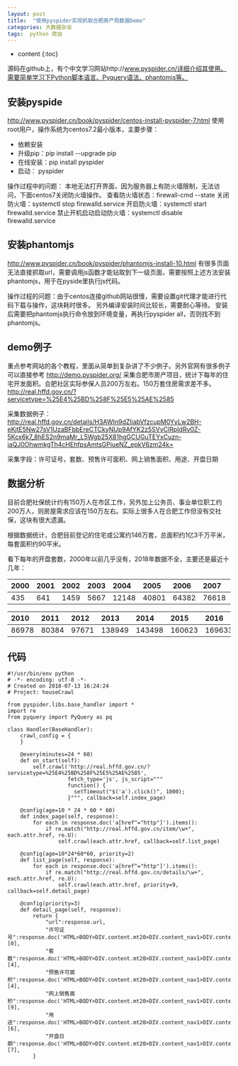```yaml
---
layout: post
title:  "使用pyspider实现抓取合肥房产局数据Demo"
categories: 大数据杂谈
tags:  python 爬虫 
---
```


* content
{:toc}



源码在github上，有个中文学习网站http://www.pyspider.cn/详细介绍其使用。需要简单学习下Python脚本语言、Pyquery语法、phantomjs等。

## 安装pyspide

http://www.pyspider.cn/book/pyspider/centos-install-pyspider-7.html
使用root用户，操作系统为centos7.2最小版本，主要步骤：

* 依赖安装
* 升级pip：pip install --upgrade pip
* 在线安装：pip install pyspider
* 启动： pyspider

操作过程中的问题：
本地无法打开界面，因为服务器上有防火墙限制，无法访问，下面centos7关闭防火墙操作。
查看防火墙状态：firewall-cmd    --state
关闭防火墙：systemctl  stop   firewalld.service
开启防火墙：systemctl  start   firewalld.service
禁止开机启动启动防火墙：systemctl   disable   firewalld.service

## 安装phantomjs

http://www.pyspider.cn/book/pyspider/phantomjs-install-10.html
有很多页面无法直接抓取url，需要调用js函数才能钻取到下一级页面，需要按照上述方法安装phantomjs，用于在pyside里执行js代码。

操作过程的问题：由于centos连接github网站很慢，需要设置git代理才能进行代码下载与操作，这块耗时很多。
另外编译安装时间比较长，需要耐心等待。
安装后需要把phantomjs执行命令放到环境变量，再执行pyspider all，否则找不到phantomjs。

## demo例子

重点参考网站的各个教程，里面从简单到复杂讲了不少例子。另外官网有很多例子可以直接参考
http://demo.pyspider.org/
采集合肥市房产项目，统计下每年的住宅开发面积。合肥社区实际参保人员200万左右。150万套住房需求差不多。
http://real.hffd.gov.cn/?servicetype=%25E4%25BD%258F%25E5%25AE%2585

采集数据例子：http://real.hffd.gov.cn/details/H3AWIn9dZliabVfzcupM0YyLw2BH-eKjtE5Nw27sV1UzaBFbbEreCTCkyNUp9AfYK2z5SVvClRpIdRv0Z-5Kcx6k7_8hES2n9maMr_L5Wgb25X81hgGCUGuTEYxCuzn-iaQJ0OhwmkgTh4cHEhfpsAmtsGPjueNZ_epkV6zm24k=

采集字段：许可证号，套数、预售许可面积、网上销售面积、用途、开盘日期

## 数据分析
目前合肥社保统计约有150万人在市区工作，另外加上公务员、事业单位职工约200万人，则房屋需求应该在150万左右。实际上很多人在合肥工作但没有交社保，这块有很大遗漏。

根据数据统计，合肥目前登记的住宅或公寓约146万套，总面积约1亿3千万平米，每套面积约90平米。

看下每年的开盘套数，2000年以前几乎没有，2018年数据不全，主要还是最近十几年：

|2000 |2001 |2002 |2003 |2004 |2005 |2006 |2007 |2008 |2009 |
|:----|:----|:----|:----|:----|:----|:----|:----|:----|:----|
|435  |641  |1459 |5667 |12148|40801|64382|76618|89192|95065|

|2010 |2011 |2012 |2013  |2014  |2015  |2016  | 2017 | 2018|
|:----|:----|:----|:---- |:---- |:---- |:---- |:---- |:----|
|86978|80384|97671|138949|143498|160623|169633|128277|69107|


## 代码

```
#!/usr/bin/env python
# -*- encoding: utf-8 -*-
# Created on 2018-07-13 16:24:24
# Project: houseCrawl

from pyspider.libs.base_handler import *
import re
from pyquery import PyQuery as pq

class Handler(BaseHandler):
    crawl_config = {
    }

    @every(minutes=24 * 60)
    def on_start(self):
        self.crawl('http://real.hffd.gov.cn/?servicetype=%25E4%25BD%258F%25E5%25AE%2585',
                   fetch_type='js', js_script="""
                   function() {
                     setTimeout("$('a').click()", 1000);
                   }""", callback=self.index_page)

    @config(age=10 * 24 * 60 * 60)
    def index_page(self, response):
        for each in response.doc('a[href^="http"]').items():
            if re.match("http://real.hffd.gov.cn/item/\w+", each.attr.href, re.U):
                self.crawl(each.attr.href, callback=self.list_page)
    
    @config(age=10*24*60*60, priority=2)
    def list_page(self, response):
        for each in response.doc('a[href^="http"]').items():
            if re.match("http://real.hffd.gov.cn/details/\w+", each.attr.href, re.U):
                self.crawl(each.attr.href, priority=9, callback=self.detail_page)
            
    @config(priority=3)
    def detail_page(self, response):
        return {
            "url":response.url,
            "许可证号":response.doc('HTML>BODY>DIV.content.mt20>DIV.content_nav1>DIV.content_xiangx>UL>LI.rbg_1>P>SPAN').text().split()[0],
            "套数":response.doc('HTML>BODY>DIV.content.mt20>DIV.content_nav1>DIV.content_xiangx>UL>LI>P>SPAN').text().split()[4],
            "预售许可面积":response.doc('HTML>BODY>DIV.content.mt20>DIV.content_nav1>DIV.content_xiangx>UL>LI.rbg_1>P>SPAN').text().split()[4],
            "网上销售面积":response.doc('HTML>BODY>DIV.content.mt20>DIV.content_nav1>DIV.content_xiangx>UL>LI>P>SPAN').text().split()[9],
            "用途":response.doc('HTML>BODY>DIV.content.mt20>DIV.content_nav1>DIV.content_xiangx>UL>LI.rbg_1>P>SPAN').text().split()[6],
            "开盘日期":response.doc('HTML>BODY>DIV.content.mt20>DIV.content_nav1>DIV.content_xiangx>UL>LI.rbg_1>P>SPAN').text().split()[7],
        }
```